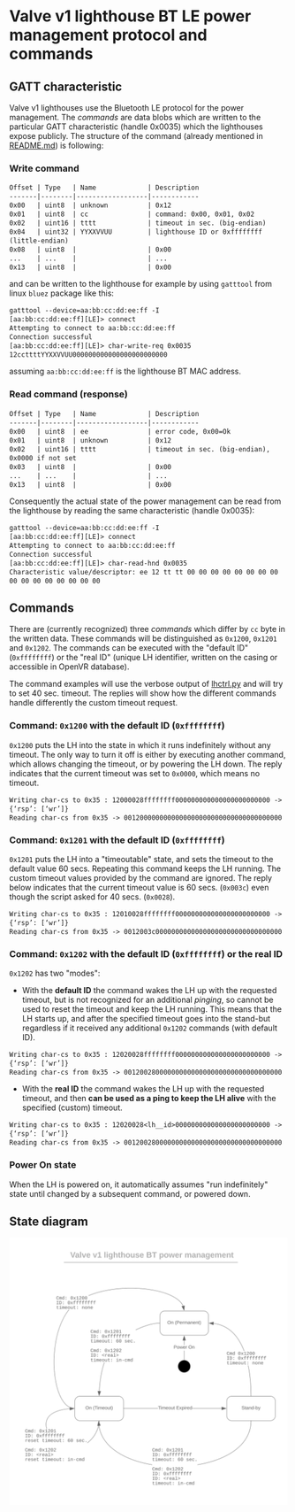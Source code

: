 # Valve v1 lighthouse BT LE power management protocol and commands

## GATT characteristic

Valve v1 lighthouses use the Bluetooth LE protocol for the power management. The _commands_ are data blobs which are written to the particular GATT characteristic (handle 0x0035) which the lighthouses expose publicly. The structure of the command (already mentioned in [README.md](/README.md)) is following:

### Write command

```
Offset | Type   | Name             | Description
-------|--------|------------------|------------
0x00   | uint8  | unknown          | 0x12
0x01   | uint8  | cc               | command: 0x00, 0x01, 0x02
0x02   | uint16 | tttt             | timeout in sec. (big-endian)
0x04   | uint32 | YYXXVVUU         | lighthouse ID or 0xffffffff (little-endian)
0x08   | uint8  |                  | 0x00
...    | ...    |                  | ...
0x13   | uint8  |                  | 0x00
```
and can be written to the lighthouse for example by using `gatttool` from linux `bluez` package like this:
```
gatttool --device=aa:bb:cc:dd:ee:ff -I
[aa:bb:cc:dd:ee:ff][LE]> connect
Attempting to connect to aa:bb:cc:dd:ee:ff
Connection successful
[aa:bb:cc:dd:ee:ff][LE]> char-write-req 0x0035 12ccttttYYXXVVUU000000000000000000000000
```
assuming `aa:bb:cc:dd:ee:ff` is the lighthouse BT MAC address.

### Read command (response)

```
Offset | Type   | Name             | Description
-------|--------|------------------|------------
0x00   | uint8  | ee               | error code, 0x00=Ok
0x01   | uint8  | unknown          | 0x12
0x02   | uint16 | tttt             | timeout in sec. (big-endian), 0x0000 if not set
0x03   | uint8  |                  | 0x00
...    | ...    |                  | ...
0x13   | uint8  |                  | 0x00
```
Consequently the actual state of the power management can be read from the lighthouse by reading the same characteristic (handle 0x0035):
```
gatttool --device=aa:bb:cc:dd:ee:ff -I
[aa:bb:cc:dd:ee:ff][LE]> connect
Attempting to connect to aa:bb:cc:dd:ee:ff
Connection successful
[aa:bb:cc:dd:ee:ff][LE]> char-read-hnd 0x0035
Characteristic value/descriptor: ee 12 tt tt 00 00 00 00 00 00 00 00 00 00 00 00 00 00 00 00
```

## Commands

There are (currently recognized) three _commands_ which differ by `cc` byte in the written data. These commands will be distinguished as `0x1200`, `0x1201` and `0x1202`. The commands can be executed with the "default ID" (`0xffffffff`) or the "real ID" (unique LH identifier, written on the casing or accessible in OpenVR database).

The command examples will use the verbose output of [lhctrl.py](/lhctrl.py) and will try to set 40 sec. timeout. The replies will show how the different commands handle differently the custom timeout request.

### Command: `0x1200` with the default ID (`0xffffffff`)

`0x1200` puts the LH into the state in which it runs indefinitely without any timeout. The only way to turn it off is either by executing another command, which allows changing the timeout, or by powering the LH down. The reply indicates that the current timeout was set to `0x0000`, which means no timeout.
```
Writing char-cs to 0x35 : 12000028ffffffff000000000000000000000000 -> {‘rsp’: [‘wr’]}
Reading char-cs from 0x35 -> 0012000000000000000000000000000000000000
```

### Command: `0x1201` with the default ID (`0xffffffff`)

`0x1201` puts the LH into a "timeoutable" state, and sets the timeout to the default value 60 secs. Repeating this command keeps the LH running. The custom timeout values provided by the command are ignored. The reply below indicates that the current timeout value is 60 secs. (`0x003c`) even though the script asked for 40 secs. (`0x0028`).
```
Writing char-cs to 0x35 : 12010028ffffffff000000000000000000000000 -> {‘rsp’: [‘wr’]}
Reading char-cs from 0x35 -> 0012003c00000000000000000000000000000000
```

### Command: `0x1202` with the default ID (`0xffffffff`) or the real ID

`0x1202` has two "modes":

* With the **default ID** the command wakes the LH up with the requested timeout, but is not recognized for an additional _pinging_, so cannot be used to reset the timeout and keep the LH running. This means that the LH starts up, and after the specified timeout goes into the stand-but regardless if it received any additional `0x1202` commands (with default ID).
```
Writing char-cs to 0x35 : 12020028ffffffff000000000000000000000000 -> {‘rsp’: [‘wr’]}
Reading char-cs from 0x35 -> 0012002800000000000000000000000000000000
```

* With the **real ID** the command wakes the LH up with the requested timeout, and then **can be used as a ping to keep the LH alive** with the specified (custom) timeout.
```
Writing char-cs to 0x35 : 12020028<lh__id>000000000000000000000000 -> {‘rsp’: [‘wr’]}
Reading char-cs from 0x35 -> 0012002800000000000000000000000000000000
```

### Power On state

When the LH is powered on, it automatically assumes "run indefinitely" state until changed by a subsequent command, or powered down.

## State diagram

![LH v1 power management state diagram](images/LH%20v1%20BT%20power%20management.svg)
